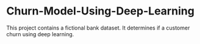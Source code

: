 # Churn-Model-Using-Deep-Learning
This project contains a fictional bank dataset. It determines if a customer churn using deep learning.
